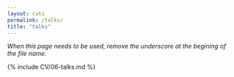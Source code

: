 ```yaml
---
layout: cats
permalink: /talks/
title: "talks"
---
```


*When this page needs to be used, remove the underscore at the begining of the file name.*

{% include CV/06-talks.md %}
